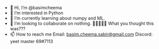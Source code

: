 - 👋 Hi, I’m @basimcheema
- 👀 I’m interested in Python
- 🌱 I’m currently learning about numpy and ML.
- 💞️ I’m looking to collaborate on nothing. 🤨🤨🤨🤨🤨 What you thought this was???
- 📫 How to reach me Email: basim.cheema.sabir@gmail.com Discord: yeet master 69#7113

<!---
basimcheema/basimcheema is a ✨ special ✨ repository because its `README.md` (this file) appears on your GitHub profile.
You can click the Preview link to take a look at your changes.
--->
